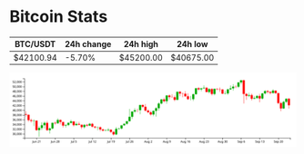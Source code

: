# Bitcoin Stats

BTC/USDT|24h change|24h high|24h low|
|---|---|---|---|
|$42100.94|-5.70%|$45200.00|$40675.00|

<img src="./chart.svg">
